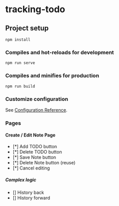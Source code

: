 # tracking-todo

## Project setup
```
npm install
```

### Compiles and hot-reloads for development
```
npm run serve
```

### Compiles and minifies for production
```
npm run build
```

### Customize configuration
See [Configuration Reference](https://cli.vuejs.org/config/).

### Pages
#### Create / Edit Note Page

- [*] Add TODO button
- [*] Delete TODO button 
- [*] Save Note button
- [*] Delete Note button (reuse)
- [*] Cancel editing

##### Complex logic
- [] History back
- [] History forward
